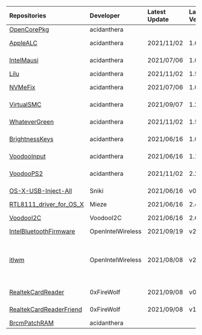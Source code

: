| Repositories | Developer | Latest Update | Latest Version | Files                           |
|:-------------|:----------|:--------------|:---------------|:--------------------------------|
| [OpenCorePkg](https://github.com/acidanthera/OpenCorePkg) | acidanthera |  |  |  |
| [AppleALC](https://github.com/acidanthera/AppleALC) | acidanthera | 2021/11/02 | 1.6.6 | [AppleALC-1.6.6-DEBUG.zip](https://ghproxy.com/https://raw.githubusercontent.com/217heidai/KextsDownloader/main/Kexts/AppleALC-1.6.6-DEBUG.zip), [AppleALC-1.6.6-RELEASE.zip](https://ghproxy.com/https://raw.githubusercontent.com/217heidai/KextsDownloader/main/Kexts/AppleALC-1.6.6-RELEASE.zip) |
| [IntelMausi](https://github.com/acidanthera/IntelMausi) | acidanthera | 2021/07/06 | 1.0.7 | [IntelMausi-1.0.7-DEBUG.zip](https://cdn.jsdelivr.net/gh/217heidai/KextsDownloader@main/Kexts/IntelMausi-1.0.7-DEBUG.zip), [IntelMausi-1.0.7-RELEASE.zip](https://cdn.jsdelivr.net/gh/217heidai/KextsDownloader@main/Kexts/IntelMausi-1.0.7-RELEASE.zip) |
| [Lilu](https://github.com/acidanthera/Lilu) | acidanthera | 2021/11/02 | 1.5.7 | [Lilu-1.5.7-DEBUG.zip](https://ghproxy.com/https://raw.githubusercontent.com/217heidai/KextsDownloader/main/Kexts/Lilu-1.5.7-DEBUG.zip), [Lilu-1.5.7-RELEASE.zip](https://ghproxy.com/https://raw.githubusercontent.com/217heidai/KextsDownloader/main/Kexts/Lilu-1.5.7-RELEASE.zip) |
| [NVMeFix](https://github.com/acidanthera/NVMeFix) | acidanthera | 2021/07/06 | 1.0.9 | [NVMeFix-1.0.9-DEBUG.zip](https://cdn.jsdelivr.net/gh/217heidai/KextsDownloader@main/Kexts/NVMeFix-1.0.9-DEBUG.zip), [NVMeFix-1.0.9-RELEASE.zip](https://cdn.jsdelivr.net/gh/217heidai/KextsDownloader@main/Kexts/NVMeFix-1.0.9-RELEASE.zip) |
| [VirtualSMC](https://github.com/acidanthera/VirtualSMC) | acidanthera | 2021/09/07 | 1.2.7 | [VirtualSMC-1.2.7-DEBUG.zip](https://cdn.jsdelivr.net/gh/217heidai/KextsDownloader@main/Kexts/VirtualSMC-1.2.7-DEBUG.zip), [VirtualSMC-1.2.7-RELEASE.zip](https://cdn.jsdelivr.net/gh/217heidai/KextsDownloader@main/Kexts/VirtualSMC-1.2.7-RELEASE.zip) |
| [WhateverGreen](https://github.com/acidanthera/WhateverGreen) | acidanthera | 2021/11/02 | 1.5.5 | [WhateverGreen-1.5.5-DEBUG.zip](https://ghproxy.com/https://raw.githubusercontent.com/217heidai/KextsDownloader/main/Kexts/WhateverGreen-1.5.5-DEBUG.zip), [WhateverGreen-1.5.5-RELEASE.zip](https://ghproxy.com/https://raw.githubusercontent.com/217heidai/KextsDownloader/main/Kexts/WhateverGreen-1.5.5-RELEASE.zip) |
| [BrightnessKeys](https://github.com/acidanthera/BrightnessKeys) | acidanthera | 2021/06/16 | 1.0.2 | [BrightnessKeys-1.0.2-DEBUG.zip](https://cdn.jsdelivr.net/gh/217heidai/KextsDownloader@main/Kexts/BrightnessKeys-1.0.2-DEBUG.zip), [BrightnessKeys-1.0.2-RELEASE.zip](https://cdn.jsdelivr.net/gh/217heidai/KextsDownloader@main/Kexts/BrightnessKeys-1.0.2-RELEASE.zip) |
| [VoodooInput](https://github.com/acidanthera/VoodooInput) | acidanthera | 2021/06/16 | 1.1.2 | [VoodooInput-1.1.2-DEBUG.zip](https://cdn.jsdelivr.net/gh/217heidai/KextsDownloader@main/Kexts/VoodooInput-1.1.2-DEBUG.zip), [VoodooInput-1.1.2-RELEASE.zip](https://cdn.jsdelivr.net/gh/217heidai/KextsDownloader@main/Kexts/VoodooInput-1.1.2-RELEASE.zip) |
| [VoodooPS2](https://github.com/acidanthera/VoodooPS2) | acidanthera | 2021/11/02 | 2.2.7 | [VoodooPS2Controller-2.2.7-DEBUG.zip](https://ghproxy.com/https://raw.githubusercontent.com/217heidai/KextsDownloader/main/Kexts/VoodooPS2Controller-2.2.7-DEBUG.zip), [VoodooPS2Controller-2.2.7-RELEASE.zip](https://ghproxy.com/https://raw.githubusercontent.com/217heidai/KextsDownloader/main/Kexts/VoodooPS2Controller-2.2.7-RELEASE.zip) |
| [OS-X-USB-Inject-All](https://github.com/Sniki/OS-X-USB-Inject-All) | Sniki | 2021/06/16 | v0.7.6 | [USBInjectAll-0.7.6-DEBUG.zip](https://cdn.jsdelivr.net/gh/217heidai/KextsDownloader@main/Kexts/USBInjectAll-0.7.6-DEBUG.zip), [USBInjectAll-0.7.6-RELEASE.zip](https://cdn.jsdelivr.net/gh/217heidai/KextsDownloader@main/Kexts/USBInjectAll-0.7.6-RELEASE.zip) |
| [RTL8111_driver_for_OS_X](https://github.com/Mieze/RTL8111_driver_for_OS_X) | Mieze | 2021/06/16 | 2.4.2 | [RealtekRTL8111-V2.4.2.zip](https://cdn.jsdelivr.net/gh/217heidai/KextsDownloader@main/Kexts/RealtekRTL8111-V2.4.2.zip) |
| [VoodooI2C](https://github.com/VoodooI2C/VoodooI2C) | VoodooI2C | 2021/06/16 | 2.6.5 | [VoodooI2C-Debug-Symbols-2.6.5.zip](https://cdn.jsdelivr.net/gh/217heidai/KextsDownloader@main/Kexts/VoodooI2C-Debug-Symbols-2.6.5.zip), [VoodooI2C-2.6.5.zip](https://cdn.jsdelivr.net/gh/217heidai/KextsDownloader@main/Kexts/VoodooI2C-2.6.5.zip) |
| [IntelBluetoothFirmware](https://github.com/OpenIntelWireless/IntelBluetoothFirmware) | OpenIntelWireless | 2021/09/19 | v2.0.1 | [IntelBluetoothFirmware-v2.0.1.zip](https://cdn.jsdelivr.net/gh/217heidai/KextsDownloader@main/Kexts/IntelBluetoothFirmware-v2.0.1.zip) |
| [itlwm](https://github.com/OpenIntelWireless/itlwm) | OpenIntelWireless | 2021/08/08 | v2.0.0 | [AirportItlwm_v2.0.0_stable_Monterey.kext.zip](https://cdn.jsdelivr.net/gh/217heidai/KextsDownloader@main/Kexts/AirportItlwm_v2.0.0_stable_Monterey.kext.zip), [AirportItlwm_v2.0.0_stable_BigSur.kext.zip](https://cdn.jsdelivr.net/gh/217heidai/KextsDownloader@main/Kexts/AirportItlwm_v2.0.0_stable_BigSur.kext.zip), [AirportItlwm_v2.0.0_stable_Catalina.kext.zip](https://cdn.jsdelivr.net/gh/217heidai/KextsDownloader@main/Kexts/AirportItlwm_v2.0.0_stable_Catalina.kext.zip), [AirportItlwm_v2.0.0_stable_HighSierra.kext.zip](https://cdn.jsdelivr.net/gh/217heidai/KextsDownloader@main/Kexts/AirportItlwm_v2.0.0_stable_HighSierra.kext.zip), [AirportItlwm_v2.0.0_stable_Mojave.kext.zip](https://cdn.jsdelivr.net/gh/217heidai/KextsDownloader@main/Kexts/AirportItlwm_v2.0.0_stable_Mojave.kext.zip), [itlwm_v2.0.0_stable.kext.zip](https://cdn.jsdelivr.net/gh/217heidai/KextsDownloader@main/Kexts/itlwm_v2.0.0_stable.kext.zip) |
| [RealtekCardReader](https://github.com/0xFireWolf/RealtekCardReader) | 0xFireWolf | 2021/09/08 | v0.9.6 | [RealtekCardReader_0.9.6_b998818_DEBUG.zip](https://cdn.jsdelivr.net/gh/217heidai/KextsDownloader@main/Kexts/RealtekCardReader_0.9.6_b998818_DEBUG.zip), [RealtekCardReader_0.9.6_b998818_RELEASE.zip](https://cdn.jsdelivr.net/gh/217heidai/KextsDownloader@main/Kexts/RealtekCardReader_0.9.6_b998818_RELEASE.zip) |
| [RealtekCardReaderFriend](https://github.com/0xFireWolf/RealtekCardReaderFriend) | 0xFireWolf | 2021/09/08 | v1.0.0 | [RealtekCardReaderFriend_1.0.0_RELEASE.zip](https://cdn.jsdelivr.net/gh/217heidai/KextsDownloader@main/Kexts/RealtekCardReaderFriend_1.0.0_RELEASE.zip), [RealtekCardReaderFriend_1.0.0_DEBUG.zip](https://cdn.jsdelivr.net/gh/217heidai/KextsDownloader@main/Kexts/RealtekCardReaderFriend_1.0.0_DEBUG.zip) |
| [BrcmPatchRAM](https://github.com/acidanthera/BrcmPatchRAM) | acidanthera |  |  |  |
